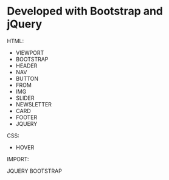 # Developed with Bootstrap and jQuery

HTML:

* VIEWPORT
* BOOTSTRAP
* HEADER
* NAV
* BUTTON
* FROM
* IMG
* SLIDER
* NEWSLETTER
* CARD
* FOOTER
* JQUERY

CSS:

* HOVER


IMPORT:

JQUERY
BOOTSTRAP
